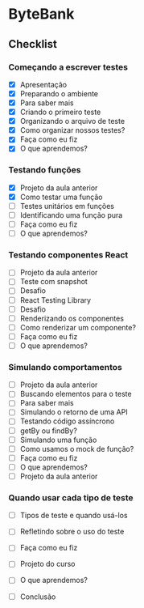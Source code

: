 # ByteBank

## Checklist

### Começando a escrever testes
- [x] Apresentação
- [x] Preparando o ambiente
- [x] Para saber mais
- [x] Criando o primeiro teste
- [x] Organizando o arquivo de teste
- [x] Como organizar nossos testes?
- [x] Faça como eu fiz
- [x] O que aprendemos?

### Testando funções
- [x] Projeto da aula anterior
- [x] Como testar uma função
- [ ] Testes unitários em funções
- [ ] Identificando uma função pura
- [ ] Faça como eu fiz
- [ ] O que aprendemos?

### Testando componentes React
- [ ] Projeto da aula anterior
- [ ] Teste com snapshot
- [ ] Desafio
- [ ] React Testing Library
- [ ] Desafio
- [ ] Renderizando os componentes
- [ ] Como renderizar um componente?
- [ ] Faça como eu fiz
- [ ] O que aprendemos?

### Simulando comportamentos
- [ ] Projeto da aula anterior
- [ ] Buscando elementos para o teste
- [ ] Para saber mais 
- [ ] Simulando o retorno de uma API  
- [ ] Testando código assíncrono  
- [ ] getBy ou findBy?  
- [ ] Simulando uma função  
- [ ] Como usamos o mock de função?  
- [ ] Faça como eu fiz  
- [ ] O que aprendemos? 
- [ ] Projeto da aula anterior

### Quando usar cada tipo de teste
- [ ] Tipos de teste e quando usá-los
- [ ] Refletindo sobre o uso do teste
- [ ] Faça como eu fiz
- [ ] Projeto do curso 
- [ ] O que aprendemos?
- [ ] Conclusão



